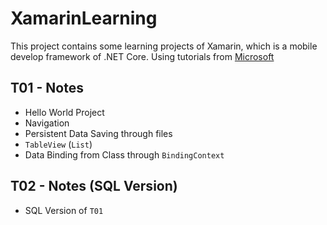 # XamarinLearning

This project contains some learning projects of Xamarin, which is a mobile develop framework of .NET Core. Using tutorials from [Microsoft](https://docs.microsoft.com/zh-cn/xamarin/)

## T01 - Notes
- Hello World Project
- Navigation
- Persistent Data Saving through files
- `TableView` (`List`)
- Data Binding from Class through `BindingContext`

## T02 - Notes (SQL Version)
- SQL Version of `T01`